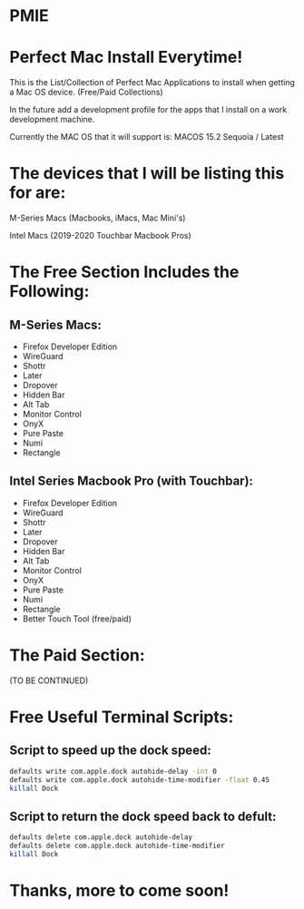 # PMIE
# Perfect Mac Install Everytime!


This is the List/Collection of Perfect Mac Applications to install when getting a Mac OS device. (Free/Paid Collections)

In the future add a development profile for the apps that I install on a work development machine.  

Currently the MAC OS that it will support is: MACOS 15.2 Sequoia / Latest


# The devices that I will be listing this for are:

M-Series Macs (Macbooks, iMacs, Mac Mini's)

Intel Macs (2019-2020 Touchbar Macbook Pros)



# The Free Section Includes the Following:

## M-Series Macs:
- Firefox Developer Edition
- WireGuard
- Shottr
- Later
- Dropover
- Hidden Bar
- Alt Tab
- Monitor Control
- OnyX
- Pure Paste
- Numi
- Rectangle

## Intel Series Macbook Pro (with Touchbar):
- Firefox Developer Edition
- WireGuard
- Shottr
- Later
- Dropover
- Hidden Bar
- Alt Tab
- Monitor Control
- OnyX
- Pure Paste
- Numi
- Rectangle
- Better Touch Tool (free/paid)





# The Paid Section:

(TO BE CONTINUED)

# Free Useful Terminal Scripts:

## Script to speed up the dock speed:

```bash
defaults write com.apple.dock autohide-delay -int 0
defaults write com.apple.dock autohide-time-modifier -float 0.45
killall Dock
```

## Script to return the dock speed back to defult:

```bash
defaults delete com.apple.dock autohide-delay
defaults delete com.apple.dock autohide-time-modifier
killall Dock
```


# Thanks, more to come soon! 
